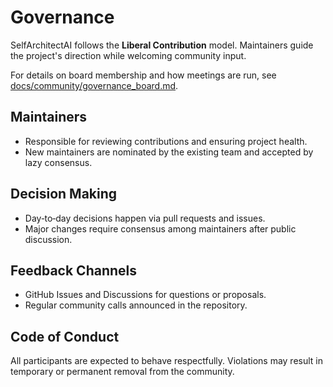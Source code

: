 # Governance

SelfArchitectAI follows the **Liberal Contribution** model. Maintainers guide the project's direction while welcoming community input.

For details on board membership and how meetings are run, see [docs/community/governance_board.md](docs/community/governance_board.md).

## Maintainers
- Responsible for reviewing contributions and ensuring project health.
- New maintainers are nominated by the existing team and accepted by lazy consensus.

## Decision Making
- Day‑to‑day decisions happen via pull requests and issues.
- Major changes require consensus among maintainers after public discussion.

## Feedback Channels
- GitHub Issues and Discussions for questions or proposals.
- Regular community calls announced in the repository.

## Code of Conduct
All participants are expected to behave respectfully. Violations may result in temporary or permanent removal from the community.
